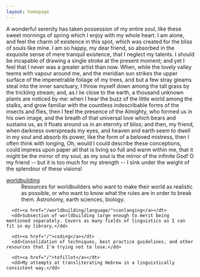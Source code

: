 ```yaml
---
layout: homepage
---
```


<section>

<p>A wonderful serenity has taken possession of my entire soul, like these sweet mornings of spring which I enjoy with my whole heart. I am alone, and feel the charm of existence in this spot, which was created for the bliss of souls like mine. I am so happy, my dear friend, so absorbed in the exquisite sense of mere tranquil existence, that I neglect my talents. I should be incapable of drawing a single stroke at the present moment; and yet I feel that I never was a greater artist than now. When, while the lovely valley teems with vapour around me, and the meridian sun strikes the upper surface of the impenetrable foliage of my trees, and but a few stray gleams steal into the inner sanctuary, I throw myself down among the tall grass by the trickling stream; and, as I lie close to the earth, a thousand unknown plants are noticed by me: when I hear the buzz of the little world among the stalks, and grow familiar with the countless indescribable forms of the insects and flies, then I feel the presence of the Almighty, who formed us in his own image, and the breath of that universal love which bears and sustains us, as it floats around us in an eternity of bliss; and then, my friend, when darkness overspreads my eyes, and heaven and earth seem to dwell in my soul and absorb its power, like the form of a beloved mistress, then I often think with longing, Oh, would I could describe these conceptions, could impress upon paper all that is living so full and warm within me, that it might be the mirror of my soul, as my soul is the mirror of the infinite God! O my friend -- but it is too much for my strength -- I sink under the weight of the splendour of these visions!</p>

</section>

<nav>
   <dl>
      <dt><a href="/worldbuilding/">worldbuilding</a></dt>
      <dd>Resources for worldbuilders who want to make their world as realistic as possible, or who want to know what the rules are in order to break them. Astronomy, earth sciences, biology.</dd>

      <dt><a href="/worldbuilding/language/">conlanging</a></dt>
      <dd>Subsection of worldbuilding large enough to merit being mentioned separately. Covers as many fields of linguistics as I can fit in my library.</dd>

      <dt><a href="/">coding</a></dt>
      <dd>Consolidation of techniques, best practice guidelines, and other resources that I'm trying not to lose.</dd>

      <dt><a href="/">tefillot</a></dt>
      <dd>My attempts at transliterating Hebrew in a linguistically consistent way.</dd>

   </dl>
</nav>

